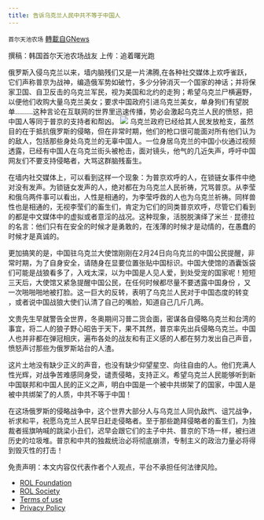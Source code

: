 ```yaml
---
title: 告诉乌克兰人民中共不等于中国人
---
```

`首尔天池农场` [轉載自GNews](https://gnews.org/zh-hans/2079172/)

撰稿：韩国首尔天池农场战友
上传：追着曙光跑

俄罗斯入侵乌克兰以来，墙内脑残们又是一片沸腾,在各种社交媒体上欢呼雀跃，它们声称普京为战神，编造俄军势如破竹，多少分钟消灭一个国家的神话；并将保家卫国、自卫反击的乌克兰军民，视为美国和北约的走狗；希望乌克兰尸横遍野，以便他们收购大量乌克兰美女；要求中国政府引进乌克兰美女，单身狗们有望脱单………这种言论在互联网的世界里迅速传播，势必会激起乌克兰人民的愤怒，把中国人等同于普京的支持者和帮凶。
![](https://assets.gnews.org/wp-content/uploads/2022/02/WhatsApp-Image-2022-02-28-at-15.03.54-1.jpeg)
乌克兰政府已经给其人民发放枪支，虽然目的在于抵抗俄罗斯的侵略，但在非常时期，他们的枪口很可能面对所有他们认为的敌人，包括那些身处乌克兰的无辜中国人。一位身居乌克兰的中国小伙通过视频透露，已经有中国人在乌克兰街头被枪击，面对镜头，他气的几近失声，呼吁中国网友们不要支持侵略者，大骂这群脑残畜生。

在墙内社交媒体上，可以看到这样一个现象：为普京欢呼的人，在锁链女事件中绝对没有发声。为锁链女发声的人，绝对都在为乌克兰人民祈祷，咒骂普京。从李莹和俄乌两件事可以看出，人性是相通的，为李莹呼救的人也为乌克兰祈祷。同样兽性也是相通的，无视李莹们的畜生们，肯定为它们的同类普京欢呼，尽管它们看到的都是中文媒体中的虚拟或者意淫的战况。这种现象，活脱脱演绎了米兰 · 昆德拉的名言：他们只有在安全的时候才是勇敢的，在浅薄的时候才是动情的，在愚蠢的时候才是真诚的。

更加搞笑的是，中国驻乌克兰大使馆刚刚在2月24日向乌克兰的中国公民提醒，非常时期，为了自身安全，请随身在显要位置张贴中国标识。中国大使馆的酒囊饭袋们可能是战狼看多了，入戏太深，以为中国是人见人爱，到处受宠的国家呢！短短三天后，大使馆又紧急提醒中国公民，在任何时候都尽量不要透露中国身份 ，又一次啪啪啪地被打脸。这一巨大的反转，表明了乌克兰人民对于中国态度的转变 ，或者说中国战狼大使们认清了自己的嘴脸，知道自己几斤几两。

文贵先生早就警告全世界，冬奥期间习普二货会面，密谋各自侵略乌克兰和台湾的事宜，将二人的狼子野心昭告于天下，果不其然，普京率先出兵侵略乌克兰。中国人也并非都在弹冠相庆，遍布各处的战友和有正义感的人都在努力发出自己声音，愤怒声讨那些为俄罗斯站台的人渣。

这片土地没有缺少正义的声音，也没有缺少仰望星空、向往自由的人。他们充满人性光辉，对战争苦难感同身受，谴责侵略，支持正义。希望乌克兰人民能够听到新中国联邦和中国人民的正义之声，明白中国是一个被中共绑架了的国家，中国人是被中共绑架了的人质，中共不等于中国！

在这场俄罗斯的侵略战争中，这个世界大部分人与乌克兰人同仇敌忾、诅咒战争，祈求和平，祝愿乌克兰人民早日赶走侵略者。至于那些跪拜侵略者的畜生们，为独裁者摇旗呐喊的跳梁小丑们，迟早会跟它们的主子中共、普京的下场一样，被扫进历史的垃圾堆。普京和中共的独裁统治必将彻底崩溃，专制主义的政治力量必将得到毁灭性的打击！

 

免责声明：本文内容仅代表作者个人观点，平台不承担任何法律风险。

- [ROL Foundation](https://rolfoundation.org/)
- [ROL Society](https://rolsociety.org/)
- [Terms of use](https://gnews.org/terms-of-use-3/)
- [Privacy Policy](https://gnews.org/privacy-policy/)

